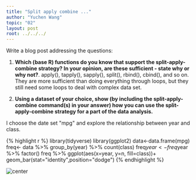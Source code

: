 ```yaml
---
title: "Split apply combine ..."
author: "Yuchen Wang"
topic: "02"
layout: post
root: ../../../
---
```



Write a blog post addressing the questions: 

1. **Which (base R) functions do you know that support the split-apply-combine strategy? In your opinion, are these sufficient - state why or why not?**. 
apply(), tapply(), sapply(), split(), rbind(), cbind(), and so on.
They are more sufficient than doing everything through loops, but they still need some loops to deal with complex data set.

2. **Using a dataset of your choice, show (by including the split-apply-combine command(s) in your answer) how you can use the split-apply-combine strategy for a part of the data analysis.**

I choose the date set "mpg" and explore the relationship between year and class.


{% highlight r %}
library(tidyverse)
library(ggplot2)
data<-data.frame(mpg)
freq<- data %>% 
  group_by(year) %>% 
  count(class)
freq$year <- freq$year %>% factor()
freq %>% ggplot(aes(x=year, y=n, fill=class))+
  geom_bar(stat="identity",position="dodge")
{% endhighlight %}

![center](.figure/02/WangYuchen/unnamed-chunk-1-1.png)



